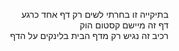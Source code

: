 <p align="right">
בתיקייה זו בחרתי לשים רק דף אחד כרגע <br>
דף זה מיישם קסטום הוק<br>
רכיב זה נגיש רק מדף הבית בלינקים על הדף<br>

</p>